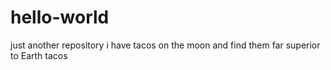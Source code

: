 # hello-world
just another repository
i have tacos on the moon and find them far superior to Earth tacos 
